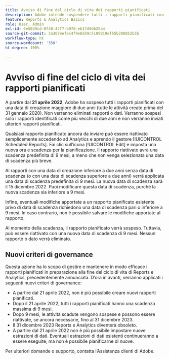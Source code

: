 ```yaml
---
title: Avviso di fine del ciclo di vita dei rapporti pianificati
description: Adobe intende sospendere tutti i rapporti pianificati con una data di creazione superiore ai due anni.
feature: Reports & Analytics Basics
role: User, Admin
exl-id: 6e5039cd-0f40-44f7-b97d-eb17d9db25a4
source-git-commit: 3a307eefec4f9e6559c5109819ef55b200852b3b
workflow-type: ht
source-wordcount: '350'
ht-degree: 100%

---
```


# Avviso di fine del ciclo di vita dei rapporti pianificati

A partire dal **21 aprile 2022**, Adobe ha sospeso tutti i rapporti pianificati con una data di creazione maggiore di due anni (tutte le attività create prima del 31 gennaio 2020). Non verranno eliminati rapporti o dati. Verranno sospesi solo i rapporti identificati come più vecchi di due anni e non verranno inviati ulteriori rapporti pianificati.

Qualsiasi rapporto pianificato ancora da inviare può essere riattivato semplicemente accedendo ad Analytics e aprendo il gestore [!UICONTROL Scheduled Reports]. Fai clic sull’icona [!UICONTROL Edit] e imposta una nuova ora e scadenza per la pianificazione. Il rapporto riattivato avrà una scadenza predefinita di 9 mesi, a meno che non venga selezionata una data di scadenza più breve.

Ai rapporti con una data di creazione inferiore a due anni senza data di scadenza (o con una data di scadenza superiore a due anni) verrà applicata una data di scadenza predefinita di 9 mesi. La nuova data di scadenza sarà il 15 dicembre 2022. Puoi modificare questa data di scadenza, purché la nuova scadenza sia inferiore a 9 mesi.

Infine, eventuali modifiche apportate a un rapporto pianificato esistente privo di data di scadenza richiedono una data di scadenza pari o inferiore a 9 mesi. In caso contrario, non è possibile salvare le modifiche apportate al rapporto.

Al momento della scadenza, il rapporto pianificato verrà sospeso. Tuttavia, può essere riattivato con una nuova data di scadenza di 9 mesi. Nessun rapporto o dato verrà eliminato.

## Nuovi criteri di governance

Questa azione ha lo scopo di gestire e mantenere in modo efficace i rapporti pianificati in preparazione alla fine del ciclo di vita di Reports e Analytics, precedentemente annunciata. D’ora in avanti, verranno applicati i seguenti nuovi criteri di governance:

* A partire dal 21 aprile 2022, non è più possibile creare nuovi rapporti pianificati.
* Dopo il 21 aprile 2022, tutti i rapporti pianificati hanno una scadenza massima di 9 mesi.
* Dopo 9 mesi, le attività scadute vengono sospese e possono essere riattivate, se ancora necessarie, fino al 31 dicembre 2023.
* Il 31 dicembre 2023 Reports e Analytics diventerà obsoleto.
* A partire dal 21 aprile 2022 non è più possibile impostare nuove estrazioni di dati. Eventuali estrazioni di dati esistenti continueranno a essere eseguite, ma non è possibile pianificarne di nuove.

Per ulteriori domande o supporto, contatta l’Assistenza clienti di Adobe.
